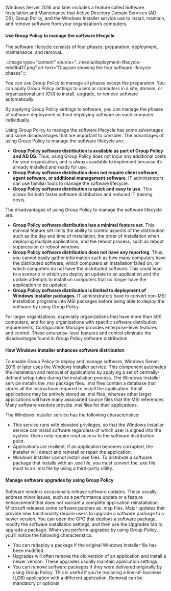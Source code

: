 Windows Server 2016 and later includes a feature called Software Installation and Maintenance that Active Directory Domain Services (AD DS), Group Policy, and the Windows Installer service use to install, maintain, and remove software from your organization’s computers.

#### Use Group Policy to manage the software lifecycle

The software lifecycle consists of four phases: preparation, deployment, maintenance, and removal.

:::image type="content" source="../media/deployment-lifecycle-edc0b417.png" alt-text="Diagram showing the four software lifecycle phases":::


You can use Group Policy to manage all phases except the preparation. You can apply Group Policy settings to users or computers in a site, domain, or organizational unit (OU) to install, upgrade, or remove software automatically.

By applying Group Policy settings to software, you can manage the phases of software deployment without deploying software on each computer individually.

Using Group Policy to manage the software lifecycle has some advantages and some disadvantages that are important to consider. The advantages of using Group Policy to manage the software lifecycle are:

 -  **Group Policy software distribution is available as part of Group Policy and AD DS**. Thus, using Group Policy does not incur any additional costs for your organization, and is always available to implement because it’s already installed and ready for use.
 -  **Group Policy software distribution does not require client software, agent software, or additional management software**. IT administrators can use familiar tools to manage the software lifecycle.
 -  **Group Policy software distribution is quick and easy to use**. This allows for both faster software distribution and reduced IT training costs.

The disadvantages of using Group Policy to manage the software lifecycle are:

 -  **Group Policy software distribution has a minimal feature set**. This minimal feature set limits the ability to control aspects of the distribution such as the day and time of installation, the order of installation when deploying multiple applications, and the reboot process, such as reboot suppression or reboot windows.
 -  **Group Policy software distribution does not have any reporting**. Thus, you cannot easily gather information such as how many computers have the distributed software, which computers an installation failed on, or which computers do not have the distributed software. This could lead to a scenario in which you deploy an update to an application and the update attempts to install on computers that no longer have the application to be updated.
 -  **Group Policy software distribution is limited to deployment of Windows Installer packages**. IT administrators have to convert non-MSI installation programs into MSI packages before being able to deploy the software by using Group Policy.

For larger organizations, especially organizations that have more than 500 computers, and for any organizations with specific software distribution requirements, Configuration Manager provides enterprise-level features and control. These enterprise-level features and control eliminate the disadvantages found in Group Policy software distribution.

#### How Windows Installer enhances software distribution

To enable Group Policy to deploy and manage software, Windows Server 2016 or later uses the Windows Installer service. This component automates the installation and removal of applications by applying a set of centrally-defined setup rules during the installation process. The Windows Installer service installs the .msi package files. .msi files contain a database that stores all the instructions required to install the application. Small applications may be entirely stored as .msi files, whereas other larger applications will have many associated source files that the MSI references. Many software vendors provide .msi files for their applications.

The Windows Installer service has the following characteristics:

 -  This service runs with elevated privileges, so that the Windows Installer service can install software regardless of which user is signed into the system. Users only require read access to the software distribution point.
 -  Applications are resilient. If an application becomes corrupted, the installer will detect and reinstall or repair the application.
 -  Windows Installer cannot install .exe files. To distribute a software package that installs with an .exe file, you must convert the .exe file must to an .msi file by using a third-party utility.

#### Manage software upgrades by using Group Policy

Software vendors occasionally release software updates. These usually address minor issues, such as a performance update or a feature enhancement that does not warrant a complete application reinstallation. Microsoft releases some software patches as .msp files. Major updates that provide new functionality require users to upgrade a software package to a newer version. You can open the GPO that deploys a software package, modify the software installation settings, and then use the Upgrades tab to upgrade a package. When you perform upgrades by using Group Policy, you’ll notice the following characteristics:

 -  You can redeploy a package if the original Windows Installer file has been modified.
 -  Upgrades will often remove the old version of an application and install a newer version. These upgrades usually maintain application settings.
 -  You can remove software packages if they were delivered originally by using Group Policy. This is useful if you’re replacing a line-of-business (LOB) application with a different application. Removal can be mandatory or optional.
